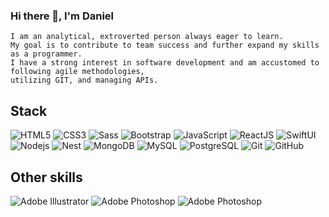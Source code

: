 ### Hi there 👋, I'm Daniel
```
I am an analytical, extroverted person always eager to learn.
My goal is to contribute to team success and further expand my skills as a programmer.
I have a strong interest in software development and am accustomed to following agile methodologies,
utilizing GIT, and managing APIs.
```

## Stack

![HTML5](https://img.shields.io/badge/-HTML5-%23E44D27?style=flat-square&logo=html5&logoColor=ffffff)
![CSS3](https://img.shields.io/badge/-CSS3-%231572B6?style=flat-square&logo=css3)
![Sass](https://img.shields.io/badge/-Sass-%23CC6699?style=flat-square&logo=sass&logoColor=ffffff)
![Bootstrap](https://img.shields.io/badge/-Bootstrap-563D7C?style=flat-square&logo=Bootstrap&color=FFFFFF)
![JavaScript](https://img.shields.io/badge/-JavaScript-%23F7DF1C?style=flat-square&logo=javascript&logoColor=9b9b9b&labelColor=%23F7DF1C&color=%23FFCE5A)
![ReactJS](https://img.shields.io/badge/-ReactJS-%23282C34?style=flat-square&logo=react)
![SwiftUI](https://img.shields.io/badge/-Swift-51D1F6?style=flat-square&logo=Swift&logoColor=%23ffffff)
![Nodejs](https://img.shields.io/badge/-Nodejs-339933?style=flat-square&logo=Node.js&logoColor=ffffff)
![Nest](https://img.shields.io/badge/-Nest-000000?style=flat-square&logo=NestJS&logoColor=E0234E)
![MongoDB](https://img.shields.io/badge/-Mongodb-563D7C?style=flat-square&logo=Mongodb)
![MySQL](https://img.shields.io/badge/-MySQL-4479A1?style=flat-square&logo=MySQL&logoColor=FFFFFF)
![PostgreSQL](https://img.shields.io/badge/-PostgreSQL-4169E1?style=flat-square&logo=PostgreSQL&logoColor=FFFFFF)
![Git](https://img.shields.io/badge/-Git-%23F05032?style=flat-square&logo=git&logoColor=%23ffffff)
![GitHub](https://img.shields.io/badge/-GitHub-181717?style=flat-square&logo=github)

## Other skills

![Adobe Illustrator](https://img.shields.io/badge/-Illustrator-FF9A00?style=flat-square&logo=adobeillustrator&logoColor=FFFFFF)
![Adobe Photoshop](https://img.shields.io/badge/-Photoshop-31A8FF?style=flat-square&logo=adobephotoshop&logoColor=FFFFFF)
![Adobe Photoshop](https://img.shields.io/badge/-InDesign-FF3366?style=flat-square&logo=adobeindesign&logoColor=FFFFFF)
<!--
**Danielbzg/Danielbzg** is a ✨ _special_ ✨ repository because its `README.md` (this file) appears on your GitHub profile.

Here are some ideas to get you started:

- 🔭 I’m currently working on ...
- 🌱 I’m currently learning ...
- 👯 I’m looking to collaborate on ...
- 🤔 I’m looking for help with ...
- 💬 Ask me about ...
- 📫 How to reach me: ...
- 😄 Pronouns: ...
- ⚡ Fun fact: ...
-->
